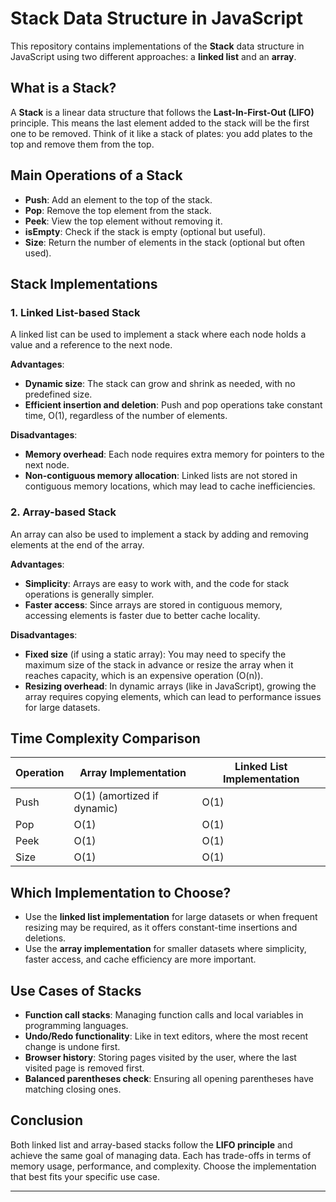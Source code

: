 # Stack Data Structure in JavaScript

This repository contains implementations of the **Stack** data structure in JavaScript using two different approaches: a **linked list** and an **array**.

## What is a Stack?
A **Stack** is a linear data structure that follows the **Last-In-First-Out (LIFO)** principle. This means the last element added to the stack will be the first one to be removed. Think of it like a stack of plates: you add plates to the top and remove them from the top.

## Main Operations of a Stack
- **Push**: Add an element to the top of the stack.
- **Pop**: Remove the top element from the stack.
- **Peek**: View the top element without removing it.
- **isEmpty**: Check if the stack is empty (optional but useful).
- **Size**: Return the number of elements in the stack (optional but often used).

## Stack Implementations

### 1. Linked List-based Stack

A linked list can be used to implement a stack where each node holds a value and a reference to the next node.

**Advantages**:
- **Dynamic size**: The stack can grow and shrink as needed, with no predefined size.
- **Efficient insertion and deletion**: Push and pop operations take constant time, O(1), regardless of the number of elements.

**Disadvantages**:
- **Memory overhead**: Each node requires extra memory for pointers to the next node.
- **Non-contiguous memory allocation**: Linked lists are not stored in contiguous memory locations, which may lead to cache inefficiencies.

### 2. Array-based Stack

An array can also be used to implement a stack by adding and removing elements at the end of the array.

**Advantages**:
- **Simplicity**: Arrays are easy to work with, and the code for stack operations is generally simpler.
- **Faster access**: Since arrays are stored in contiguous memory, accessing elements is faster due to better cache locality.

**Disadvantages**:
- **Fixed size** (if using a static array): You may need to specify the maximum size of the stack in advance or resize the array when it reaches capacity, which is an expensive operation (O(n)).
- **Resizing overhead**: In dynamic arrays (like in JavaScript), growing the array requires copying elements, which can lead to performance issues for large datasets.

## Time Complexity Comparison

| Operation | Array Implementation | Linked List Implementation |
|-----------|-----------------------|----------------------------|
| Push      | O(1) (amortized if dynamic) | O(1)                       |
| Pop       | O(1)                   | O(1)                       |
| Peek      | O(1)                   | O(1)                       |
| Size      | O(1)                   | O(1)                       |

## Which Implementation to Choose?
- Use the **linked list implementation** for large datasets or when frequent resizing may be required, as it offers constant-time insertions and deletions.
- Use the **array implementation** for smaller datasets where simplicity, faster access, and cache efficiency are more important.

## Use Cases of Stacks
- **Function call stacks**: Managing function calls and local variables in programming languages.
- **Undo/Redo functionality**: Like in text editors, where the most recent change is undone first.
- **Browser history**: Storing pages visited by the user, where the last visited page is removed first.
- **Balanced parentheses check**: Ensuring all opening parentheses have matching closing ones.

## Conclusion
Both linked list and array-based stacks follow the **LIFO principle** and achieve the same goal of managing data. Each has trade-offs in terms of memory usage, performance, and complexity. Choose the implementation that best fits your specific use case.

---
